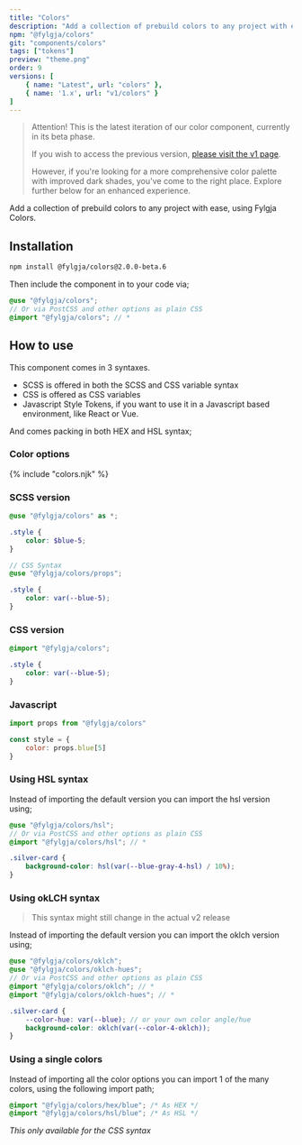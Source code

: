 ```yaml
---
title: "Colors"
description: "Add a collection of prebuild colors to any project with ease, using Fylgja Colors."
npm: "@fylgja/colors"
git: "components/colors"
tags: ["tokens"]
preview: "theme.png"
order: 9
versions: [
    { name: "Latest", url: "colors" },
    { name: '1.x', url: "v1/colors" }
]
---
```


> Attention!
> This is the latest iteration of our color component, currently in its beta phase.
> 
> If you wish to access the previous version, [please visit the v1 page](/components/v1/colors).
> 
> However, if you're looking for a more comprehensive color palette with improved dark shades,
> you've come to the right place.
> Explore further below for an enhanced experience.

Add a collection of prebuild colors to any project with ease, using Fylgja Colors.

## Installation

```bash
npm install @fylgja/colors@2.0.0-beta.6
```

Then include the component in to your code via;

```scss
@use "@fylgja/colors";
// Or via PostCSS and other options as plain CSS
@import "@fylgja/colors"; // *
```

## How to use

This component comes in 3 syntaxes.

- SCSS is offered in both the SCSS and CSS variable syntax
- CSS is offered as CSS variables
- Javascript Style Tokens,
  if you want to use it in a Javascript based environment, like React or Vue.

And comes packing in both HEX and HSL syntax;

### Color options

{% include "colors.njk" %}

### SCSS version

```scss
@use "@fylgja/colors" as *;

.style {
    color: $blue-5;
}

// CSS Syntax
@use "@fylgja/colors/props";

.style {
    color: var(--blue-5);
}
```

### CSS version

```css
@import "@fylgja/colors";

.style {
    color: var(--blue-5);
}
```

### Javascript

```js
import props from "@fylgja/colors"

const style = {
    color: props.blue[5]
}
```

### Using HSL syntax

Instead of importing the default version you can import the hsl version using;

```scss
@use "@fylgja/colors/hsl";
// Or via PostCSS and other options as plain CSS
@import "@fylgja/colors/hsl"; // *

.silver-card {
    background-color: hsl(var(--blue-gray-4-hsl) / 10%);
}
```

### Using okLCH syntax

> This syntax might still change in the actual v2 release

Instead of importing the default version you can import the oklch version using;

```scss
@use "@fylgja/colors/oklch";
@use "@fylgja/colors/oklch-hues";
// Or via PostCSS and other options as plain CSS
@import "@fylgja/colors/oklch"; // *
@import "@fylgja/colors/oklch-hues"; // *

.silver-card {
    --color-hue: var(--blue); // or your own color angle/hue
    background-color: oklch(var(--color-4-oklch));
}
```

### Using a single colors

Instead of importing all the color options you can import 1 of the many colors, using the following import path;

```css
@import "@fylgja/colors/hex/blue"; /* As HEX */
@import "@fylgja/colors/hsl/blue"; /* As HSL */
```

_This only available for the CSS syntax_
